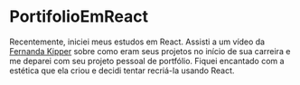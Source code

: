 # PortifolioEmReact
 Recentemente, iniciei meus estudos em React. Assisti a um vídeo da [Fernanda Kipper](https://www.youtube.com/watch?v=ebEdyqNz5Fk&t=397s) sobre como eram seus projetos no início de sua carreira e me deparei com seu projeto pessoal de portfólio. Fiquei encantado com a estética que ela criou e decidi tentar recriá-la usando React.
